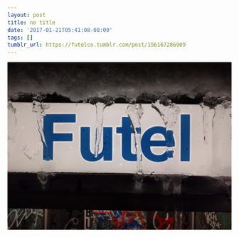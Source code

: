 ```yaml
---
layout: post
title: no title
date: '2017-01-21T05:41:08-08:00'
tags: []
tumblr_url: https://futelco.tumblr.com/post/156167286909
---
```

 ![](/images/blog/tumblr_ok4u0koBky1th5ccio1_1280.jpg)  
